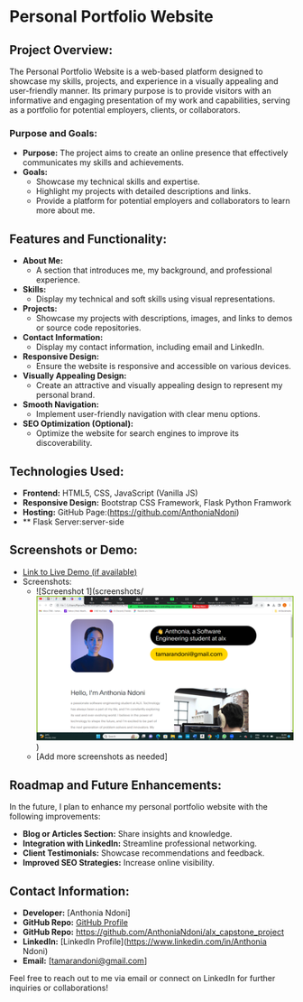 # Personal Portfolio Website

## Project Overview:
The Personal Portfolio Website is a web-based platform designed to showcase my skills, projects, and experience in a visually appealing and user-friendly manner. Its primary purpose is to provide visitors with an informative and engaging presentation of my work and capabilities, serving as a portfolio for potential employers, clients, or collaborators.

### Purpose and Goals:
- **Purpose:** The project aims to create an online presence that effectively communicates my skills and achievements.
- **Goals:** 
  - Showcase my technical skills and expertise.
  - Highlight my projects with detailed descriptions and links.
  - Provide a platform for potential employers and collaborators to learn more about me.

## Features and Functionality:
- **About Me:**
   - A section that introduces me, my background, and professional experience.
- **Skills:**
   - Display my technical and soft skills using visual representations.
- **Projects:**
   - Showcase my projects with descriptions, images, and links to demos or source code repositories.
- **Contact Information:**
   - Display my contact information, including email and LinkedIn.
- **Responsive Design:**
   - Ensure the website is responsive and accessible on various devices.
- **Visually Appealing Design:**
   - Create an attractive and visually appealing design to represent my personal brand.
- **Smooth Navigation:**
   - Implement user-friendly navigation with clear menu options.
- **SEO Optimization (Optional):**
   - Optimize the website for search engines to improve its discoverability.

## Technologies Used:
- **Frontend:** HTML5, CSS, JavaScript (Vanilla JS)
- **Responsive Design:** Bootstrap CSS Framework, Flask Python Framwork
- **Hosting:** GitHub Page:(https://github.com/AnthoniaNdoni)
- ** Flask Server:server-side 

## Screenshots or Demo:
- [Link to Live Demo (if available)](https://your-demo-link.com)
- Screenshots:
  - ![Screenshot 1](screenshots/![Alt text](image.png))
   - [Add more screenshots as needed]

## Roadmap and Future Enhancements:
In the future, I plan to enhance my personal portfolio website with the following improvements:
- **Blog or Articles Section:** Share insights and knowledge.
- **Integration with LinkedIn:** Streamline professional networking.
- **Client Testimonials:** Showcase recommendations and feedback.
- **Improved SEO Strategies:** Increase online visibility.

## Contact Information:
- **Developer:** [Anthonia Ndoni]
- **GitHub Repo:** [GitHub Profile](https://github.com/AnthoniaNdoni)
- **GitHub Repo:** https://github.com/AnthoniaNdoni/alx_capstone_project
- **LinkedIn:** [LinkedIn Profile](https://www.linkedin.com/in/Anthonia Ndoni)
- **Email:** [tamarandoni@gmail.com]

Feel free to reach out to me via email or connect on LinkedIn for further inquiries or collaborations!
